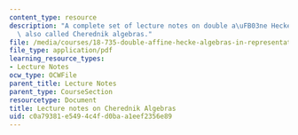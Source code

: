 ```yaml
---
content_type: resource
description: "A complete set of lecture notes on double a\uFB03ne Hecke algebras,\
  \ also called Cherednik algebras."
file: /media/courses/18-735-double-affine-hecke-algebras-in-representation-theory-combinatorics-geometry-and-mathematical-physics-fall-2009/c0a79381e5494c4fd0baa1eef2356e89_MIT18_735F09_lec.pdf
file_type: application/pdf
learning_resource_types:
- Lecture Notes
ocw_type: OCWFile
parent_title: Lecture Notes
parent_type: CourseSection
resourcetype: Document
title: Lecture notes on Cherednik Algebras
uid: c0a79381-e549-4c4f-d0ba-a1eef2356e89
---
```

